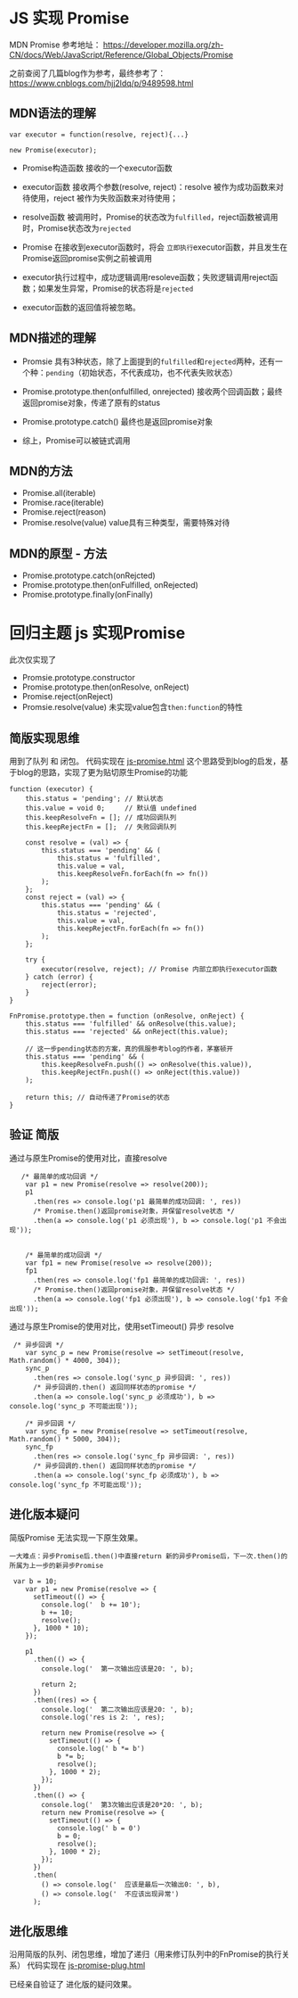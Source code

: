 JS 实现 Promise
===============
MDN Promise 参考地址： 
https://developer.mozilla.org/zh-CN/docs/Web/JavaScript/Reference/Global_Objects/Promise


之前查阅了几篇blog作为参考，最终参考了：https://www.cnblogs.com/hjj2ldq/p/9489598.html   

MDN语法的理解
--------------------
```
var executor = function(resolve, reject){...}

new Promise(executor);
```
-  Promise构造函数 接收的一个executor函数
-  executor函数 接收两个参数(resolve, reject)：resolve 被作为成功函数来对待使用，reject 被作为失败函数来对待使用；
-  resolve函数 被调用时，Promise的状态改为`fulfilled`，reject函数被调用时，Promise状态改为`rejected`

-  Promise 在接收到executor函数时，将会 ```立即执行```executor函数，并且发生在Promise返回promise实例之前被调用
-  executor执行过程中，成功逻辑调用resoleve函数；失败逻辑调用reject函数；如果发生异常，Promise的状态将是`rejected`
-  executor函数的返回值将被忽略。

MDN描述的理解
---------------
-  Promsie 具有3种状态，除了上面提到的`fulfilled`和`rejected`两种，还有一个种：`pending`（初始状态，不代表成功，也不代表失败状态） 

-  Promise.prototype.then(onfulfilled, onrejected) 接收两个回调函数；最终返回promise对象，传递了原有的status
-  Promise.prototype.catch() 最终也是返回promise对象 
-  综上，Promise可以被链式调用

MDN的方法
-----------
-  Promise.all(iterable)
-  Promise.race(iterable)
-  Promise.reject(reason)
-  Promise.resolve(value) value具有三种类型，需要特殊对待

MDN的原型 - 方法
------------
-  Promise.prototype.catch(onRejcted)
-  Promise.prototype.then(onFulfilled, onRejected)
-  Promise.prototype.finally(onFinally)

回归主题 js 实现Promise
========================
此次仅实现了
-  Promsie.prototype.constructor
-  Promise.prototype.then(onResolve, onReject)
-  Promise.reject(onReject)
-  Promsie.resolve(value) 未实现value包含`then:function`的特性 

简版实现思维
---------
用到了队列 和 闭包。 代码实现在 [js-promise.html](js-promise.html)
这个思路受到blog的启发，基于blog的思路，实现了更为贴切原生Promise的功能
```
function (executor) {
    this.status = 'pending'; // 默认状态
    this.value = void 0;     // 默认值 undefined
    this.keepResolveFn = []; // 成功回调队列
    this.keepRejectFn = [];  // 失败回调队列

    const resolve = (val) => {
        this.status === 'pending' && (
            this.status = 'fulfilled',
            this.value = val,
            this.keepResolveFn.forEach(fn => fn())
        );
    };
    const reject = (val) => {
        this.status === 'pending' && (
            this.status = 'rejected',
            this.value = val,
            this.keepRejectFn.forEach(fn => fn())
        );
    };

    try {
        executor(resolve, reject); // Promise 内部立即执行executor函数
    } catch (error) {
        reject(error);
    }
}

FnPromise.prototype.then = function (onResolve, onReject) {
    this.status === 'fulfilled' && onResolve(this.value);
    this.status === 'rejected' && onReject(this.value);

    // 这一步pending状态的方案，真的佩服参考blog的作者，茅塞顿开
    this.status === 'pending' && (
        this.keepResolveFn.push(() => onResolve(this.value)),
        this.keepRejectFn.push(() => onReject(this.value))
    );

    return this; // 自动传递了Promise的状态
}
```

验证 简版
-------------
通过与原生Promise的使用对比，直接resolve
```
   /* 最简单的成功回调 */
    var p1 = new Promise(resolve => resolve(200));
    p1
      .then(res => console.log('p1 最简单的成功回调: ', res))
      /* Promise.then()返回promise对象，并保留resolve状态 */
      .then(a => console.log('p1 必须出现'), b => console.log('p1 不会出现'));


    /* 最简单的成功回调 */
    var fp1 = new Promise(resolve => resolve(200));
    fp1
      .then(res => console.log('fp1 最简单的成功回调: ', res))
      /* Promise.then()返回promise对象，并保留resolve状态 */
      .then(a => console.log('fp1 必须出现'), b => console.log('fp1 不会出现'));
```
通过与原生Promise的使用对比，使用setTimeout() 异步 resolve
```
 /* 异步回调 */
    var sync_p = new Promise(resolve => setTimeout(resolve, Math.random() * 4000, 304));
    sync_p
      .then(res => console.log('sync_p 异步回调: ', res))
      /* 异步回调的.then() 返回同样状态的promise */
      .then(a => console.log('sync_p 必须成功'), b => console.log('sync_p 不可能出现'));

    /* 异步回调 */
    var sync_fp = new Promise(resolve => setTimeout(resolve, Math.random() * 5000, 304));
    sync_fp
      .then(res => console.log('sync_fp 异步回调: ', res))
      /* 异步回调的.then() 返回同样状态的promise */
      .then(a => console.log('sync_fp 必须成功'), b => console.log('sync_fp 不可能出现'));
```

进化版本疑问
-----------------
简版Promise 无法实现一下原生效果。

`一大难点：异步Promise后.then()中直接return 新的异步Promise后，下一次.then()的所属为上一步的新异步Promise`
```
 var b = 10;
    var p1 = new Promise(resolve => {
      setTimeout(() => {
        console.log('  b += 10');
        b += 10;
        resolve();
      }, 1000 * 10);
    });

    p1
      .then(() => {
        console.log('  第一次输出应该是20: ', b);

        return 2;
      })
      .then((res) => {
        console.log('  第二次输出应该是20: ', b);
        console.log('res is 2: ', res);

        return new Promise(resolve => {
          setTimeout(() => {
            console.log(' b *= b')
            b *= b;
            resolve();
          }, 1000 * 2);
        });
      })
      .then(() => {
        console.log('  第3次输出应该是20*20: ', b);
        return new Promise(resolve => {
          setTimeout(() => {
            console.log(' b = 0')
            b = 0;
            resolve();
          }, 1000 * 2);
        });
      })
      .then(
        () => console.log('  应该是最后一次输出0: ', b),
        () => console.log('  不应该出现异常')
      );
```

进化版思维
-------------
沿用简版的队列、闭包思维，增加了递归（用来修订队列中的FnPromise的执行关系）
代码实现在 [js-promise-plug.html](js-promise-plus.html)

已经亲自验证了 进化版的疑问效果。